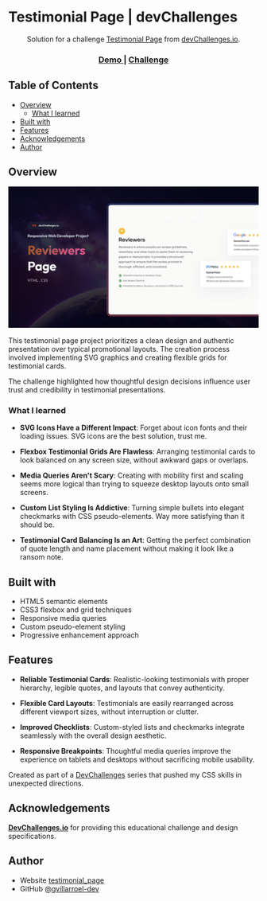 # Testimonial Page | devChallenges

<div align="center">
   Solution for a challenge <a href="https://devchallenges.io/challenge/testimonial-page-challenge" target="_blank">Testimonial Page</a> from <a href="http://devchallenges.io" target="_blank">devChallenges.io</a>.
</div>

<div align="center">
  <h3>
    <a href="#">
      Demo
    </a>
    <span> | </span>
    <a href="https://devchallenges.io/challenge/testimonial-page-challenge">
      Challenge
    </a>
  </h3>
</div>

## Table of Contents

- [Overview](#overview)
  - [What I learned](#what-i-learned)
- [Built with](#built-with)
- [Features](#features)
- [Acknowledgements](#acknowledgements)
- [Author](#author)

## Overview

![screenshot](./assets/resources/thumbnail.jpg)

This testimonial page project prioritizes a clean design and authentic presentation over typical promotional layouts. The creation process involved implementing SVG graphics and creating flexible grids for testimonial cards.

The challenge highlighted how thoughtful design decisions influence user trust and credibility in testimonial presentations.

### What I learned

- **SVG Icons Have a Different Impact**: Forget about icon fonts and their loading issues. SVG icons are the best solution, trust me.

- **Flexbox Testimonial Grids Are Flawless**: Arranging testimonial cards to look balanced on any screen size, without awkward gaps or overlaps.

- **Media Queries Aren't Scary**: Creating with mobility first and scaling seems more logical than trying to squeeze desktop layouts onto small screens.

- **Custom List Styling Is Addictive**: Turning simple bullets into elegant checkmarks with CSS pseudo-elements. Way more satisfying than it should be.

- **Testimonial Card Balancing Is an Art**: Getting the perfect combination of quote length and name placement without making it look like a ransom note.

## Built with

- HTML5 semantic elements
- CSS3 flexbox and grid techniques
- Responsive media queries
- Custom pseudo-element styling
- Progressive enhancement approach

## Features

- **Reliable Testimonial Cards**: Realistic-looking testimonials with proper hierarchy, legible quotes, and layouts that convey authenticity.

- **Flexible Card Layouts**: Testimonials are easily rearranged across different viewport sizes, without interruption or clutter.

- **Improved Checklists**: Custom-styled lists and checkmarks integrate seamlessly with the overall design aesthetic.

- **Responsive Breakpoints**: Thoughtful media queries improve the experience on tablets and desktops without sacrificing mobile usability.

Created as part of a [DevChallenges](https://devchallenges.io/challenges-dashboard) series that pushed my CSS skills in unexpected directions.

## Acknowledgements

[**DevChallenges.io**](https://devchallenges.io/) for providing this educational challenge and design specifications.

## Author

- Website [testimonial_page](#)
- GitHub [@gvillarroel-dev](https://github.com/gvillarroel-dev)